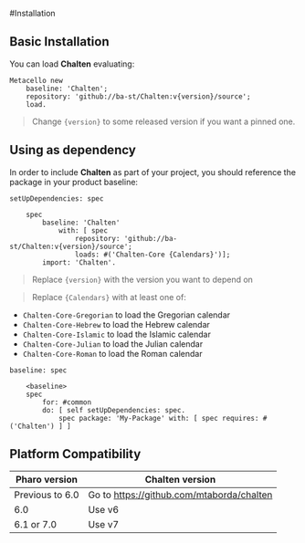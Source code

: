 #Installation

## Basic Installation

You can load **Chalten** evaluating:
```smalltalk
Metacello new
	baseline: 'Chalten';
	repository: 'github://ba-st/Chalten:v{version}/source';
	load.
```
>  Change `{version}` to some released version if you want a pinned one.

## Using as dependency

In order to include **Chalten** as part of your project, you should reference the package in your product baseline:

```smalltalk
setUpDependencies: spec

	spec
		baseline: 'Chalten'
			with: [ spec
				repository: 'github://ba-st/Chalten:v{version}/source';
				loads: #('Chalten-Core {Calendars}')];
		import: 'Chalten'.
```
> Replace `{version}` with the version you want to depend on

> Replace `{Calendars}` with at least one of: 
- `Chalten-Core-Gregorian` to load the Gregorian calendar 
- `Chalten-Core-Hebrew` to load the Hebrew calendar 
- `Chalten-Core-Islamic` to load the Islamic calendar 
- `Chalten-Core-Julian` to load the Julian calendar 
- `Chalten-Core-Roman` to load the Roman calendar 

```smalltalk
baseline: spec

	<baseline>
	spec
		for: #common
		do: [ self setUpDependencies: spec.
			spec package: 'My-Package' with: [ spec requires: #('Chalten') ] ]
```
## Platform Compatibility

| Pharo version | Chalten version |
| ----------- | ------------- |
| Previous to 6.0 | Go to https://github.com/mtaborda/chalten |
| 6.0 | Use v6 |
| 6.1 or 7.0 | Use v7 |


